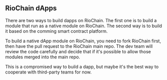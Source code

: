 ## RioChain dApps

There are two ways to build dapps on RioChain. The first one is to build a module that run as a native module on RioChain. The second way is to build it based on the comming smart contract platform.

To build a native dApp module on RioChain, you need to fork RioChain first, then have the pull request to the RioChain main repo. The dev team will review the code carefully and decide that if it's possible to allow those modules merged into the main repo.

This is a compromised way to build a dapp, but maybe it's the best way to cooperate with third-party teams for now.